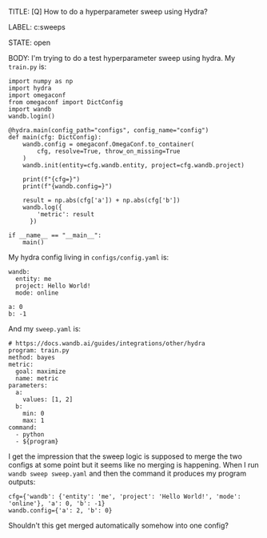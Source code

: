 TITLE:
[Q] How to do a hyperparameter sweep using Hydra?

LABEL:
c:sweeps

STATE:
open

BODY:
I'm trying to do a test hyperparameter sweep using hydra. My `train.py` is:
```
import numpy as np
import hydra
import omegaconf
from omegaconf import DictConfig
import wandb
wandb.login()

@hydra.main(config_path="configs", config_name="config")
def main(cfg: DictConfig):
    wandb.config = omegaconf.OmegaConf.to_container(
        cfg, resolve=True, throw_on_missing=True
    )
    wandb.init(entity=cfg.wandb.entity, project=cfg.wandb.project)

    print(f"{cfg=}")
    print(f"{wandb.config=}")

    result = np.abs(cfg['a']) + np.abs(cfg['b'])
    wandb.log({
        'metric': result
      })

if __name__ == "__main__":
    main()
```

My hydra config living in `configs/config.yaml` is:
```
wandb:
  entity: me
  project: Hello World! 
  mode: online

a: 0
b: -1
```

And my `sweep.yaml` is:
```
# https://docs.wandb.ai/guides/integrations/other/hydra
program: train.py
method: bayes
metric:
  goal: maximize
  name: metric
parameters:
  a: 
    values: [1, 2]
  b: 
    min: 0
    max: 1
command:
  - python
  - ${program}
```

I get the impression that the sweep logic is supposed to merge the two configs at some point but it seems like no merging is happening. When I run `wandb sweep sweep.yaml` and then the command it produces my program outputs: 
```
cfg={'wandb': {'entity': 'me', 'project': 'Hello World!', 'mode': 'online'}, 'a': 0, 'b': -1}
wandb.config={'a': 2, 'b': 0}
```

Shouldn't this get merged automatically somehow into one config? 

